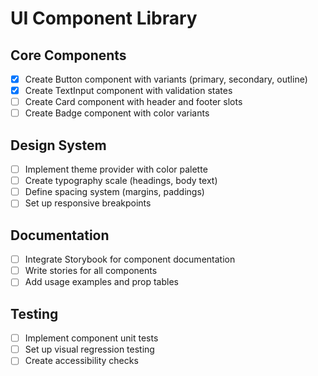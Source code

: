# UI Component Library

## Core Components
- [x] Create Button component with variants (primary, secondary, outline)
- [x] Create TextInput component with validation states
- [ ] Create Card component with header and footer slots
- [ ] Create Badge component with color variants

## Design System
- [ ] Implement theme provider with color palette
- [ ] Create typography scale (headings, body text)
- [ ] Define spacing system (margins, paddings)
- [ ] Set up responsive breakpoints

## Documentation
- [ ] Integrate Storybook for component documentation
- [ ] Write stories for all components
- [ ] Add usage examples and prop tables

## Testing
- [ ] Implement component unit tests
- [ ] Set up visual regression testing
- [ ] Create accessibility checks